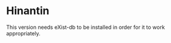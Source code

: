 Hinantin
===============================

This version needs eXist-db to be installed in order for it to work appropriately.


